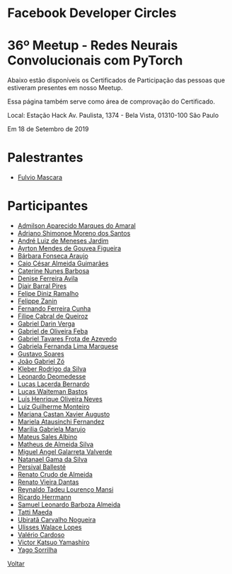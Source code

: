 # Facebook Developer Circles
# 36º Meetup - Redes Neurais Convolucionais com PyTorch

Abaixo estão disponíveis os Certificados de Participação das pessoas que estiveram presentes em nosso Meetup. 

Essa página também serve como área de comprovação do Certificado.

Local:
Estação Hack
Av. Paulista, 1374 - Bela Vista, 01310-100 São Paulo

Em 18 de Setembro de 2019


# Palestrantes
- [Fulvio Mascara](https://github.com/devcsp/Certificados/raw/master/)

# Participantes
- [Admilson Aparecido Marques do Amaral](https://github.com/devcsp/Certificados/raw/master/)
- [Adriano Shimonoe Moreno dos Santos](https://github.com/devcsp/Certificados/raw/master/)
- [André Luiz de Meneses Jardim](https://github.com/devcsp/Certificados/raw/master/)
- [Ayrton Mendes de Gouvea Figueira](https://github.com/devcsp/Certificados/raw/master/)
- [Bárbara Fonseca Araujo](https://github.com/devcsp/Certificados/raw/master/)
- [Caio César Almeida Guimarães](https://github.com/devcsp/Certificados/raw/master/)
- [Caterine Nunes Barbosa](https://github.com/devcsp/Certificados/raw/master/)
- [Denise Ferreira Avila](https://github.com/devcsp/Certificados/raw/master/)
- [Djair Barral Pires](https://github.com/devcsp/Certificados/raw/master/)
- [Felipe Diniz Ramalho](https://github.com/devcsp/Certificados/raw/master/)
- [Felippe Zanin](https://github.com/devcsp/Certificados/raw/master/)
- [Fernando Ferreira Cunha](https://github.com/devcsp/Certificados/raw/master/)
- [Filipe Cabral de Queiroz](https://github.com/devcsp/Certificados/raw/master/)
- [Gabriel Darin Verga](https://github.com/devcsp/Certificados/raw/master/)
- [Gabriel de Oliveira Feba](https://github.com/devcsp/Certificados/raw/master/)
- [Gabriel Tavares Frota de Azevedo](https://github.com/devcsp/Certificados/raw/master/)
- [Gabriela Fernanda Lima Marquese](https://github.com/devcsp/Certificados/raw/master/)
- [Gustavo Soares](https://github.com/devcsp/Certificados/raw/master/)
- [João Gabriel Zó](https://github.com/devcsp/Certificados/raw/master/)
- [Kleber Rodrigo da Silva](https://github.com/devcsp/Certificados/raw/master/)
- [Leonardo Deomedesse](https://github.com/devcsp/Certificados/raw/master/)
- [Lucas Lacerda Bernardo](https://github.com/devcsp/Certificados/raw/master/)
- [Lucas Waiteman Bastos](https://github.com/devcsp/Certificados/raw/master/)
- [Luís Henrique Oliveira Neves](https://github.com/devcsp/Certificados/raw/master/)
- [Luiz Guilherme Monteiro](https://github.com/devcsp/Certificados/raw/master/)
- [Mariana Castan Xavier Augusto](https://github.com/devcsp/Certificados/raw/master/)
- [Mariela Atausinchi Fernandez](https://github.com/devcsp/Certificados/raw/master/)
- [Marilia Gabriela Marujo](https://github.com/devcsp/Certificados/raw/master/)
- [Mateus Sales Albino](https://github.com/devcsp/Certificados/raw/master/)
- [Matheus de Almeida Silva](https://github.com/devcsp/Certificados/raw/master/)
- [Miguel Angel Galarreta Valverde](https://github.com/devcsp/Certificados/raw/master/)
- [Natanael Gama da Silva](https://github.com/devcsp/Certificados/raw/master/)
- [Persival Ballesté](https://github.com/devcsp/Certificados/raw/master/)
- [Renato Crudo de Almeida](https://github.com/devcsp/Certificados/raw/master/)
- [Renato Vieira Dantas](https://github.com/devcsp/Certificados/raw/master/)
- [Reynaldo Tadeu Lourenço Mansi](https://github.com/devcsp/Certificados/raw/master/)
- [Ricardo Herrmann](https://github.com/devcsp/Certificados/raw/master/)
- [Samuel Leonardo Barboza Almeida](https://github.com/devcsp/Certificados/raw/master/)
- [Tatti Maeda](https://github.com/devcsp/Certificados/raw/master/)
- [Ubiratã Carvalho Nogueira](https://github.com/devcsp/Certificados/raw/master/)
- [Ulisses Walace Lopes](https://github.com/devcsp/Certificados/raw/master/)
- [Valério Cardoso](https://github.com/devcsp/Certificados/raw/master/)
- [Victor Katsuo Yamashiro](https://github.com/devcsp/Certificados/raw/master/)
- [Yago Sorrilha](https://github.com/devcsp/Certificados/raw/master/)

[Voltar](https://devcsp.github.io/certificados)
